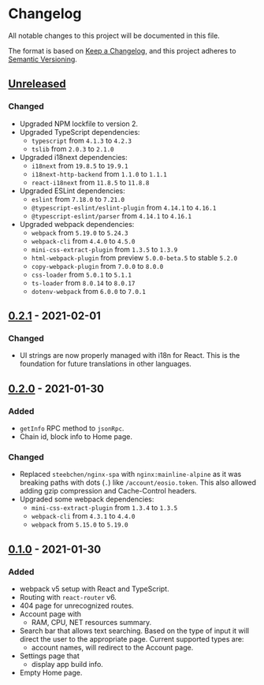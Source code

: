 # Changelog
All notable changes to this project will be documented in this file.

The format is based on [Keep a Changelog](https://keepachangelog.com/en/1.0.0/),
and this project adheres to [Semantic Versioning](https://semver.org/spec/v2.0.0.html).

## [Unreleased]
### Changed
- Upgraded NPM lockfile to version 2.
- Upgraded TypeScript dependencies:
  - `typescript` from `4.1.3` to `4.2.3`
  - `tslib` from `2.0.3` to `2.1.0`
- Upgraded i18next dependencies:
  - `i18next` from `19.8.5` to `19.9.1`
  - `i18next-http-backend` from `1.1.0` to `1.1.1`
  - `react-i18next` from `11.8.5` to `11.8.8`
- Upgraded ESLint dependencies:
  - `eslint` from `7.18.0` to `7.21.0`
  - `@typescript-eslint/eslint-plugin` from `4.14.1` to `4.16.1`
  - `@typescript-eslint/parser` from `4.14.1` to `4.16.1`
- Upgraded webpack dependencies:
  - `webpack` from `5.19.0` to `5.24.3`
  - `webpack-cli` from `4.4.0` to `4.5.0`
  - `mini-css-extract-plugin` from `1.3.5` to `1.3.9`
  - `html-webpack-plugin` from preview `5.0.0-beta.5` to stable `5.2.0`
  - `copy-webpack-plugin` from `7.0.0` to `8.0.0`
  - `css-loader` from `5.0.1` to `5.1.1`
  - `ts-loader` from `8.0.14` to `8.0.17`
  - `dotenv-webpack` from `6.0.0` to `7.0.1`

## [0.2.1] - 2021-02-01
### Changed
- UI strings are now properly managed with i18n for React. This is the foundation for future translations in other languages.

## [0.2.0] - 2021-01-30
### Added
- `getInfo` RPC method to `jsonRpc`.
- Chain id, block info to Home page.

### Changed
- Replaced `steebchen/nginx-spa` with `nginx:mainline-alpine` as it was breaking paths with dots (`.`) like `/account/eosio.token`. This also allowed adding gzip compression and Cache-Control headers.
- Upgraded some webpack dependencies:
  - `mini-css-extract-plugin` from `1.3.4` to `1.3.5`
  - `webpack-cli` from `4.3.1` to `4.4.0`
  - `webpack` from `5.15.0` to `5.19.0`

## [0.1.0] - 2021-01-30
### Added
- webpack v5 setup with React and TypeScript.
- Routing with `react-router` v6.
- 404 page for unrecognized routes.
- Account page with
  - RAM, CPU, NET resources summary.
- Search bar that allows text searching. Based on the type of input it will direct the user to the appropriate page. Current supported types are:
  - account names, will redirect to the Account page.
- Settings page that
  - display app build info.
- Empty Home page.

[Unreleased]: https://github.com/matei-radu/eosio-toolbox/compare/v0.2.1...HEAD
[0.2.1]: https://github.com/matei-radu/eosio-toolbox/compare/v0.2.0...v0.2.1
[0.2.0]: https://github.com/matei-radu/eosio-toolbox/compare/v0.1.0...v0.2.0
[0.1.0]: https://github.com/matei-radu/eosio-toolbox/compare/7978a05dacb7be59366fe4f2418b268b1b0019a7...v0.1.0
